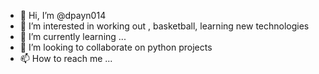 - 👋 Hi, I’m @dpayn014
- 👀 I’m interested in working out , basketball, learning new technologies 
- 🌱 I’m currently learning ...
- 💞️ I’m looking to collaborate on python projects 
- 📫 How to reach me ...

<!---
dpayn014/dpayn014 is a ✨ special ✨ repository because its `README.md` (this file) appears on your GitHub profile.
You can click the Preview link to take a look at your changes.
--->

